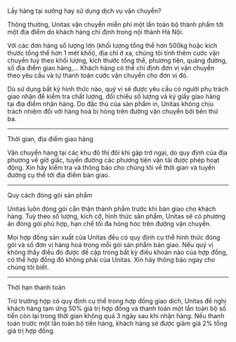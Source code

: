 Lấy hàng tại xưởng hay sử dụng dịch vụ vận chuyển?

Thông thường, Unitas vận chuyển miễn phí một lần toàn bộ thành phẩm tới một địa điểm do khách hàng chỉ định trong nội thành Hà Nội. 

Với các đơn hàng số lượng lớn (khối lượng tổng thể hơn 500kg hoặc kích thước tổng thể hơn 1 mét khối), địa chỉ ở xa, chúng tôi tính thêm cước vận chuyển tuỳ theo khối lượng, kích thước tổng thể, phương tiện, quãng đường, số địa điểm giao hàng,... Khách hàng có thể chỉ định đơn vị vận chuyển theo yêu cầu và tự thanh toán cước vận chuyển cho đơn vị đó.

Dù sử dụng bất kỳ hình thức nào, quý vị sẽ được yêu cầu có người phụ trách giao nhận để kiểm tra chất lượng, đối chiếu số lượng và ký giấy giao hàng tại địa điểm nhận hàng. Do đặc thù của sản phẩm in, Unitas không chịu trách nhiệm đối với hàng hoá bị hỏng trên đường vận chuyển bởi bên thứ ba.

---

Thời gian, địa điểm giao hàng

Vận chuyển hàng tại các khu đô thị đôi khi gặp trở ngại, do quy định của địa phương về giờ giấc, tuyến đường các phương tiện vận tải được phép hoạt động. Xin hãy kiểm tra và thông báo cho chúng tôi về thời gian và tuyến đường cụ thể tới địa điểm bàn giao.

---

Quy cách đóng gói sản phẩm

Unitas luôn đóng gói cẩn thận thành phẩm trước khi bàn giao cho khách hàng. Tuỳ theo số lượng, kích cỡ, hình thức sản phẩm, Unitas sẽ có phương án đóng gói phù hợp, hạn chế tối đa hỏng hóc trên đường vận chuyển.

Mọi hợp đồng sản xuất của Unitas đều có quy định cụ thể hình thức đóng gói và số đơn vị hàng hoá trong mỗi gói sản phẩm bàn giao. Nếu quý vị không thấy điều đó được đề cập trong bất kỳ điều khoản nào của hợp đồng, có thể hợp đồng đó không phải của Unitas. Xin hãy thông báo ngay cho chúng tôi biết.

---

Thời hạn thanh toán

Trừ trường hợp có quy định cụ thể trong hợp đồng giao dịch, Unitas đề nghị khách hàng tạm ứng 50% giá trị hợp đồng và thanh toán một lần toàn bộ số tiền còn lại trong thời gian không quá 3 ngày sau khi nhận hàng. Nếu thanh toán trước một lần toàn bộ tiền hàng, khách hàng sẽ được giảm giá 2% tổng giá trị hợp đồng.
